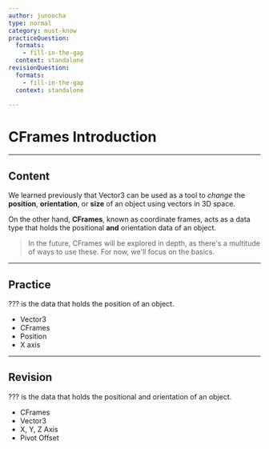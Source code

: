 ```yaml
---
author: junoocha
type: normal
category: must-know
practiceQuestion:
  formats:
    - fill-in-the-gap
  context: standalone
revisionQuestion:
  formats:
    - fill-in-the-gap
  context: standalone

---
```


# CFrames Introduction

---

## Content
We learned previously that Vector3 can be used as a tool to *change* the **position**, **orientation**, or **size** of an object using vectors in 3D space.

On the other hand, **CFrames**, known as coordinate frames, acts as a data type that holds the positional **and** orientation data of an object. 

> In the future, CFrames will be explored in depth, as there's a multitude of ways to use these. For now, we'll focus on the basics.

---

## Practice

??? is the data that holds the position of an object.
- Vector3
- CFrames
- Position
- X axis
---

## Revision
??? is the data that holds the positional and orientation of an object.
- CFrames
- Vector3
- X, Y, Z Axis
- Pivot Offset